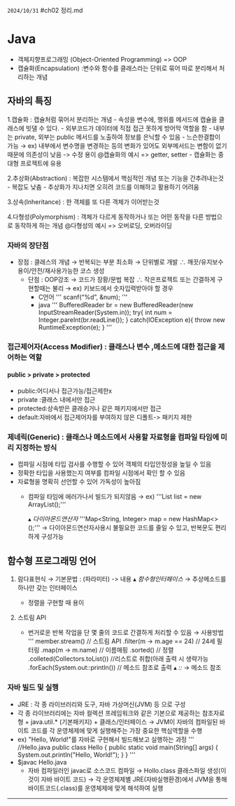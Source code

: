 `2024/10/31`
#ch02 정리.md

# Java
- 객체지향프로그래밍 (Object-Oriented Programming) => OOP
- 캡슐화(Encapsulation) :변수와 함수를 클래스라는 단위로 묶어 따로 분리해서 처리하는 개념

## 자바의 특징
  1.캡슐화 : 캡슐처럼 묶어서 분리하는 개념
    - 속성을 변수에, 행위를 메서드에 캡슐을 클래스에 빗댈 수 있다.
        - 외부코드가 데이터에 직접 접근 못하게 방어막 역할을 함
        - 내부는 private, 외부는 public 메서드를 노출하여 정보를 은닉할 수 있음
        - 느슨한결합이 가능
            → ex) 내부에서 변수명을 변경하는 등의 변화가 있어도 외부메서드는 변함이 없기 때문에 의존성이 낮음 -> 수정 용이
  @캡슐화의 예시 => getter, setter
    - 캡슐화는 중대형 프로젝트에 유용


  2.추상화(Abstraction) : 복잡한 시스템에서 핵심적인 개념 또는 기능을 간추려내는것
    - 복잡도 낮춤
    - 추상화가 지나치면 오히려 코드를 이해하고 활용하기 어려움

  3.상속(Inheritance) : 한 객체를 또 다른 객체가 이어받는것

  4.다형성(Polymorphism) : 객체가 다르게 동작하거나 또는 어떤 동작을 다른 방법으로 동작하게 하는 개념
  @다형성의 예시 => 오버로딩, 오버라이딩

### 자바의 장단점
 - 장점 : 클래스의 개념 → 반복되는 부분 최소화 → 단위별로 개발 ∴ 깨끗/유지보수 용이/안전/재사용가능한 코스 생성
   - 단점 : OOP강조 → 코드가 장황/문법 복잡 ∴ 작은프로젝트 또는 간결하게 구현할때는 불리
     → ex) 키보드에서 숫자입력받아야 할 경우
        - C언어
        '''
        scanf(“%d”, &num);
        '''
        - java
        ''' 
        BufferedReader br = new BufferedReader(new InputStreamReader(System.in));
        try{
          int num = Integer.pareInt(br.readLine());
        } catch(IOException e){
          throw new RuntimeException(e);
        }
        '''

### 접근제어자(Access Modifier) : 클래스나 변수 ,메소드에 대한 접근을 제어하는 역할
#### public > private > protected
- public:어디서나 접근가능/접근제한x
- private :클래스 내에서만 접근
- protected:상속받은 클래승거나 같은 패키지에서만 접근
- default:자바에서 접근제어자를 부여하지 않은 디폴트-> 패키지 제한

### 제네릭(Generic) : 클래스나 메소드에서 사용할 자료형을 컴파일 타임에 미리 지정하는 방식
- 컴파일 시점에 타입 검사를 수행할 수 있어 객체의 타입안정성을 높일 수 있음
- 정확한 타입을 사용했는지 여부를 컴파일 시점에서 확인 할 수 있음
- 자료형을 명확히 선언할 수 있어 가독성이 높아짐
  - 컴파일 타임에 에러가나서 빌드가 되지않음
  → ex)
  '''List<String> list = new ArrayList<String>();'''

    ▴ *다이아몬드연산자*
    '''Map<String, Integer> map = new HashMap<>();'''
    → 다이아몬드연산자사용시 불필요한 코드를 줄일 수 있고, 반복문도 편리하게 구성가능

## 함수형 프로그래밍 언어
1. 람다표현식
   → 기본문법 : (파라미터) -> 내용
   ▴ *함수형인터페이스* → 추상메소드를 하나만 갖는 인터페이스
   - 정렬을 구현할 때 용이

2. 스트림 API
   - 번거로운 반복 작업을 단 몇 줄의 코드로 간결하게 처리할 수 있음
   → 사용방법
      '''
      member.stream()            // 스트림 API
      .filter(m -> m.age == 24)  // 24세 필터링
      .map(m -> m.name)          // 이름매핑
      .sorted()                  // 정렬
      .colleted(Collectors.toList()) //리스트로 취합(아래 출력 시 생략가능
      .forEach(System.out::println()) // 메소드 참조로 출력
     ▴ *::* → 메소드 참조
   
### 자바 빌드 및 실행
- JRE : 각 종 라이브러리와 도구, 자바 가상머신(JVM) 등 으로 구성
- 각 종 라이브러리에는 자바 컬렉션 프레임워크와 같은 기본으로 제공하는 참조자료형 + java.util.* (기본패키지) + 클래스/인터페이스
→ JVM이 자바의 컴파일된 바이트 코드를 각 운영체제에 맞게 실행해주는 가장 중요한 핵심역할을 수행 
- ex) "Hello, World!"를 자바로 구현해서 빌드해보고 실행하는 과정
'''
//Hello.java
public class Hello {
    public static void main(String[] args) {
        System.out.println("Hello, World!");
    }
}
'''
- $javac Hello.java
    - 자바 컴파일러인 javac로 소스코드 컴파일 → Hollo.class 클래스파일 생성(이것이 자바 바이트 코드) → 각 운영체제별 JRE(자바실행환경)에서 JVM을 통해 바이트코드(.class)를 운영체제에 맞게 해석하여 실행

---